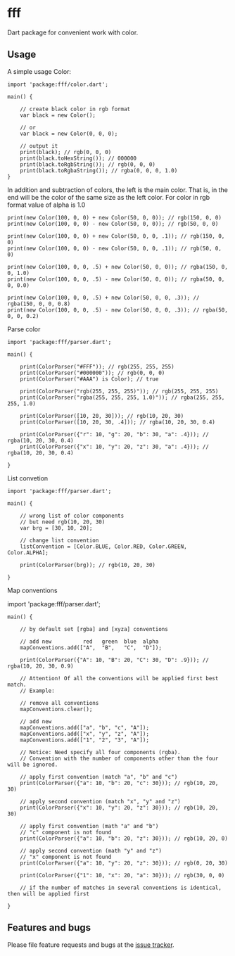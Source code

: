 # fff

Dart package for convenient work with color.

## Usage

A simple usage Color:

    import 'package:fff/color.dart';
    
    main() {
    
        // create black color in rgb format
        var black = new Color();
        
        // or
        var black = new Color(0, 0, 0);
    
        // output it
        print(black); // rgb(0, 0, 0)
        print(black.toHexString()); // 000000
        print(black.toRgbString()); // rgb(0, 0, 0)
        print(black.toRgbaString()); // rgba(0, 0, 0, 1.0)
    }
    
    
        
In addition and subtraction of colors, the left is the main color. That is, in the end will be the color of the same size as the left color. For color in rgb format value of alpha is 1.0
    
    print(new Color(100, 0, 0) + new Color(50, 0, 0)); // rgb(150, 0, 0)
    print(new Color(100, 0, 0) - new Color(50, 0, 0)); // rgb(50, 0, 0)

    print(new Color(100, 0, 0) + new Color(50, 0, 0, .1)); // rgb(150, 0, 0)
    print(new Color(100, 0, 0) - new Color(50, 0, 0, .1)); // rgb(50, 0, 0)
    
    print(new Color(100, 0, 0, .5) + new Color(50, 0, 0)); // rgba(150, 0, 0, 1.0)
    print(new Color(100, 0, 0, .5) - new Color(50, 0, 0)); // rgba(50, 0, 0, 0.0)
    
    print(new Color(100, 0, 0, .5) + new Color(50, 0, 0, .3)); // rgba(150, 0, 0, 0.8)
    print(new Color(100, 0, 0, .5) - new Color(50, 0, 0, .3)); // rgba(50, 0, 0, 0.2)
    
    
Parse color

    import 'package:fff/parser.dart';

    main() {
    
        print(ColorParser("#FFF")); // rgb(255, 255, 255)
        print(ColorParser("#000000")); // rgb(0, 0, 0)
        print(ColorParser("#AAA") is Color); // true
        
        print(ColorParser("rgb(255, 255, 255)")); // rgb(255, 255, 255)
        print(ColorParser("rgba(255, 255, 255, 1.0)")); // rgba(255, 255, 255, 1.0)
        
        print(ColorParser([10, 20, 30])); // rgb(10, 20, 30)
        print(ColorParser([10, 20, 30, .4])); // rgba(10, 20, 30, 0.4)
        
        print(ColorParser({"r": 10, "g": 20, "b": 30, "a": .4})); // rgba(10, 20, 30, 0.4)
        print(ColorParser({"x": 10, "y": 20, "z": 30, "a": .4})); // rgba(10, 20, 30, 0.4)
    
    }

List convetion

    import 'package:fff/parser.dart';

    main() {

        // wrong list of color components
        // but need rgb(10, 20, 30)
        var brg = [30, 10, 20];

        // change list convention
        listConvention = [Color.BLUE, Color.RED, Color.GREEN, Color.ALPHA];

        print(ColorParser(brg)); // rgb(10, 20, 30)

    }
    
Map conventions

import 'package:fff/parser.dart';

    main() {
    
        // by default set [rgba] and [xyza] conventions
        
        // add new          red   green  blue  alpha
        mapConventions.add(["A",  "B",   "C",  "D"]);
        
        print(ColorParser({"A": 10, "B": 20, "C": 30, "D": .9})); // rgba(10, 20, 30, 0.9)
        
        // Attention! Of all the conventions will be applied first best match.
        // Example:
        
        // remove all conventions
        mapConventions.clear();
        
        // add new
        mapConventions.add(["a", "b", "c", "A"]);
        mapConventions.add(["x", "y", "z", "A"]);
        mapConventions.add(["1", "2", "3", "A"]);
        
        // Notice: Need specify all four components (rgba).
        // Convention with the number of components other than the four will be ignored.
        
        // apply first convention (match "a", "b" and "c")
        print(ColorParser({"a": 10, "b": 20, "c": 30})); // rgb(10, 20, 30)
        
        // apply second convention (match "x", "y" and "z")
        print(ColorParser({"x": 10, "y": 20, "z": 30})); // rgb(10, 20, 30)
        
        // apply first convention (math "a" and "b")
        // "c" component is not found
        print(ColorParser({"a": 10, "b": 20, "z": 30})); // rgb(10, 20, 0)
        
        // apply second convention (math "y" and "z")
        // "x" component is not found
        print(ColorParser({"a": 10, "y": 20, "z": 30})); // rgb(0, 20, 30)
        
        print(ColorParser({"1": 10, "x": 20, "a": 30})); // rgb(30, 0, 0)
        
        // if the number of matches in several conventions is identical, then will be applied first
        
    }

## Features and bugs

Please file feature requests and bugs at the [issue tracker][tracker].

[tracker]: http://example.com/issues/replaceme
